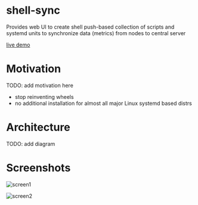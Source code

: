 # shell-sync

Provides web UI to create shell push-based collection of scripts and systemd units to synchronize data (metrics) from nodes to central server

[live demo](https://reddec.net/projects/shell-sync)

# Motivation

TODO: add motivation here

* stop reinventing wheels
* no additional installation for almost all major Linux systemd based distrs

# Architecture

TODO: add diagram

# Screenshots


![screen1](https://reddec.net/images/project/shell-sync/screen1.png)

![screen2](https://reddec.net/images/project/shell-sync/screen2.png)